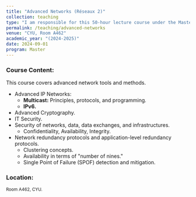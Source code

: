 ```yaml
---
title: "Advanced Networks (Réseaux 2)"
collection: teaching
type: "I am responsible for this 50-hour lecture course under the Master program in Intelligent and Communicating Systems."
permalink: /teaching/advanced-networks
venue: "CYU, Room A462"
academic_year: "(2024-2025)"
date: 2024-09-01
program: Master
---
```


### Course Content:
This course covers advanced network tools and methods.
- Advanced IP Networks:
  - **Multicast:** Principles, protocols, and programming.
  - **IPv6.**
- Advanced Cryptography.
- IT Security.
- Security of networks, data, data exchanges, and infrastructures.
  - Confidentiality, Availability, Integrity.
- Network redundancy protocols and application-level redundancy protocols.
  - Clustering concepts.
  - Availability in terms of "number of nines."
  - Single Point of Failure (SPOF) detection and mitigation.
### Location:
<span style="font-size: smaller;">Room A462, CYU.</span>

